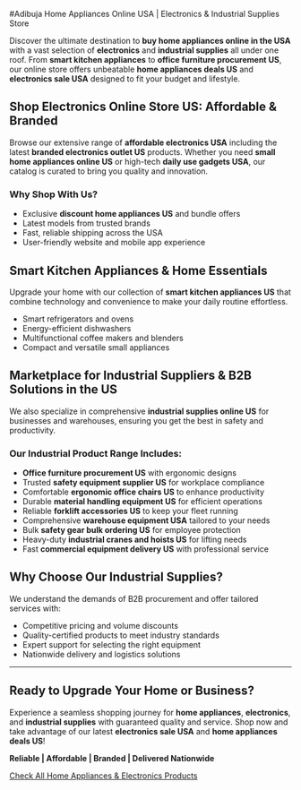 #Adibuja Home Appliances Online USA | Electronics & Industrial Supplies Store

Discover the ultimate destination to **buy home appliances online in the USA** with a vast selection of **electronics** and **industrial supplies** all under one roof. From **smart kitchen appliances** to **office furniture procurement US**, our online store offers unbeatable **home appliances deals US** and **electronics sale USA** designed to fit your budget and lifestyle.

## Shop Electronics Online Store US: Affordable & Branded

Browse our extensive range of **affordable electronics USA** including the latest **branded electronics outlet US** products. Whether you need **small home appliances online US** or high-tech **daily use gadgets USA**, our catalog is curated to bring you quality and innovation.

### Why Shop With Us?
- Exclusive **discount home appliances US** and bundle offers  
- Latest models from trusted brands  
- Fast, reliable shipping across the USA  
- User-friendly website and mobile app experience

## Smart Kitchen Appliances & Home Essentials

Upgrade your home with our collection of **smart kitchen appliances US** that combine technology and convenience to make your daily routine effortless.

- Smart refrigerators and ovens  
- Energy-efficient dishwashers  
- Multifunctional coffee makers and blenders  
- Compact and versatile small appliances

## Marketplace for Industrial Suppliers & B2B Solutions in the US

We also specialize in comprehensive **industrial supplies online US** for businesses and warehouses, ensuring you get the best in safety and productivity.

### Our Industrial Product Range Includes:
- **Office furniture procurement US** with ergonomic designs  
- Trusted **safety equipment supplier US** for workplace compliance  
- Comfortable **ergonomic office chairs US** to enhance productivity  
- Durable **material handling equipment US** for efficient operations  
- Reliable **forklift accessories US** to keep your fleet running  
- Comprehensive **warehouse equipment USA** tailored to your needs  
- Bulk **safety gear bulk ordering US** for employee protection  
- Heavy-duty **industrial cranes and hoists US** for lifting needs  
- Fast **commercial equipment delivery US** with professional service

## Why Choose Our Industrial Supplies?

We understand the demands of B2B procurement and offer tailored services with:

- Competitive pricing and volume discounts  
- Quality-certified products to meet industry standards  
- Expert support for selecting the right equipment  
- Nationwide delivery and logistics solutions  

---

## Ready to Upgrade Your Home or Business?

Experience a seamless shopping journey for **home appliances**, **electronics**, and **industrial supplies** with guaranteed quality and service. Shop now and take advantage of our latest **electronics sale USA** and **home appliances deals US**!

**Reliable | Affordable | Branded | Delivered Nationwide**

[Check All Home Appliances & Electronics Products](https://www.adibuja.com/categories/electronics)
